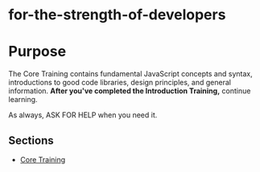# for-the-strength-of-developers

# Purpose

The Core Training contains fundamental JavaScript concepts and syntax, introductions to good code libraries, design principles, and general information.  **After you've completed the Introduction Training,** continue learning.

As always, ASK FOR HELP when you need it.

## Sections

- [Core Training](./core.md)